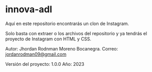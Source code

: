 # innova-adl
Aquí en este repositorio encontrarás un clon de Instagram.

Solo basta con extraer o los archivos del repositorio y ya tendrás el proyecto de Instagram con HTML y CSS.

Autor: Jhordan Rodnman Moreno Bocanegra.
Correo: jordanrodman09@gmail.com

Versión del proyecto: 1.0.0
Año: 2023